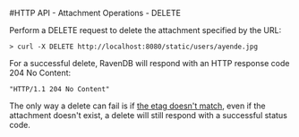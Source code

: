 #HTTP API - Attachment Operations - DELETE

Perform a DELETE request to delete the attachment specified by the URL:

    > curl -X DELETE http://localhost:8080/static/users/ayende.jpg

For a successful delete, RavenDB will respond with an HTTP response code 204 No Content:

    "HTTP/1.1 204 No Content"

The only way a delete can fail is if [the etag doesn't match](http://ravendb.net/docs/http-api/http-api-comcurrency), even if the attachment doesn't exist, a delete will still respond with a successful status code.